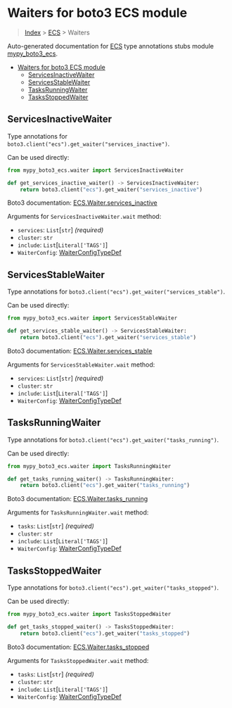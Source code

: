 # Waiters for boto3 ECS module

> [Index](../README.md) > [ECS](./README.md) > Waiters

Auto-generated documentation for
[ECS](https://boto3.amazonaws.com/v1/documentation/api/latest/reference/services/ecs.html#ECS)
type annotations stubs module
[mypy_boto3_ecs](https://pypi.org/project/mypy-boto3-ecs/).

- [Waiters for boto3 ECS module](#waiters-for-boto3-ecs-module)
  - [ServicesInactiveWaiter](#servicesinactivewaiter)
  - [ServicesStableWaiter](#servicesstablewaiter)
  - [TasksRunningWaiter](#tasksrunningwaiter)
  - [TasksStoppedWaiter](#tasksstoppedwaiter)

## ServicesInactiveWaiter

Type annotations for `boto3.client("ecs").get_waiter("services_inactive")`.

Can be used directly:

```python
from mypy_boto3_ecs.waiter import ServicesInactiveWaiter

def get_services_inactive_waiter() -> ServicesInactiveWaiter:
    return boto3.client("ecs").get_waiter("services_inactive")
```

Boto3 documentation:
[ECS.Waiter.services_inactive](https://boto3.amazonaws.com/v1/documentation/api/latest/reference/services/ecs.html#ECS.Waiter.services_inactive)

Arguments for `ServicesInactiveWaiter.wait` method:

- `services`: `List`\[`str`\] *(required)*
- `cluster`: `str`
- `include`: `List`\[`Literal['TAGS']`\]
- `WaiterConfig`:
  [WaiterConfigTypeDef](https://vemel.github.io/boto3_stubs_docs/mypy_boto3_ecs/type_defs.html#waiterconfigtypedef)

## ServicesStableWaiter

Type annotations for `boto3.client("ecs").get_waiter("services_stable")`.

Can be used directly:

```python
from mypy_boto3_ecs.waiter import ServicesStableWaiter

def get_services_stable_waiter() -> ServicesStableWaiter:
    return boto3.client("ecs").get_waiter("services_stable")
```

Boto3 documentation:
[ECS.Waiter.services_stable](https://boto3.amazonaws.com/v1/documentation/api/latest/reference/services/ecs.html#ECS.Waiter.services_stable)

Arguments for `ServicesStableWaiter.wait` method:

- `services`: `List`\[`str`\] *(required)*
- `cluster`: `str`
- `include`: `List`\[`Literal['TAGS']`\]
- `WaiterConfig`:
  [WaiterConfigTypeDef](https://vemel.github.io/boto3_stubs_docs/mypy_boto3_ecs/type_defs.html#waiterconfigtypedef)

## TasksRunningWaiter

Type annotations for `boto3.client("ecs").get_waiter("tasks_running")`.

Can be used directly:

```python
from mypy_boto3_ecs.waiter import TasksRunningWaiter

def get_tasks_running_waiter() -> TasksRunningWaiter:
    return boto3.client("ecs").get_waiter("tasks_running")
```

Boto3 documentation:
[ECS.Waiter.tasks_running](https://boto3.amazonaws.com/v1/documentation/api/latest/reference/services/ecs.html#ECS.Waiter.tasks_running)

Arguments for `TasksRunningWaiter.wait` method:

- `tasks`: `List`\[`str`\] *(required)*
- `cluster`: `str`
- `include`: `List`\[`Literal['TAGS']`\]
- `WaiterConfig`:
  [WaiterConfigTypeDef](https://vemel.github.io/boto3_stubs_docs/mypy_boto3_ecs/type_defs.html#waiterconfigtypedef)

## TasksStoppedWaiter

Type annotations for `boto3.client("ecs").get_waiter("tasks_stopped")`.

Can be used directly:

```python
from mypy_boto3_ecs.waiter import TasksStoppedWaiter

def get_tasks_stopped_waiter() -> TasksStoppedWaiter:
    return boto3.client("ecs").get_waiter("tasks_stopped")
```

Boto3 documentation:
[ECS.Waiter.tasks_stopped](https://boto3.amazonaws.com/v1/documentation/api/latest/reference/services/ecs.html#ECS.Waiter.tasks_stopped)

Arguments for `TasksStoppedWaiter.wait` method:

- `tasks`: `List`\[`str`\] *(required)*
- `cluster`: `str`
- `include`: `List`\[`Literal['TAGS']`\]
- `WaiterConfig`:
  [WaiterConfigTypeDef](https://vemel.github.io/boto3_stubs_docs/mypy_boto3_ecs/type_defs.html#waiterconfigtypedef)
